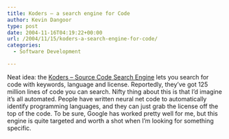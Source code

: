 ```yaml
---
title: Koders – a search engine for Code
author: Kevin Dangoor
type: post
date: 2004-11-16T04:19:22+00:00
url: /2004/11/15/koders-a-search-engine-for-code/
categories:
  - Software Development

---
```

Neat idea: the [Koders &#8211; Source Code Search Engine][1] lets you search for code with keywords, language and license. Reportedly, they&#8217;ve got 125 million lines of code you can search. Nifty thing about this is that I&#8217;d imagine it&#8217;s all automated. People have written neural net code to automatically identify programming languages, and they can just grab the license off the top of the code. To be sure, Google has worked pretty well for me, but this engine is quite targeted and worth a shot when I&#8217;m looking for something specific.

 [1]: http://www.koders.com/ "Koders - Source Code Search Engine"